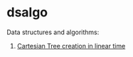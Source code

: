 # dsalgo
Data structures and algorithms:

1. [Cartesian Tree creation in linear time](../create_cartesian_tree_linear_time.py)

